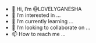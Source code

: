 - 👋 Hi, I’m @LOVELYGANESHA
- 👀 I’m interested in ...
- 🌱 I’m currently learning ...
- 💞️ I’m looking to collaborate on ...
- 📫 How to reach me ...

<!---
LOVELYGANESHA/LOVELYGANESHA is a ✨ special ✨ repository because its `README.md` (this file) appears on your GitHub profile.
You can click the Preview link to take a look at your changes.
--->
